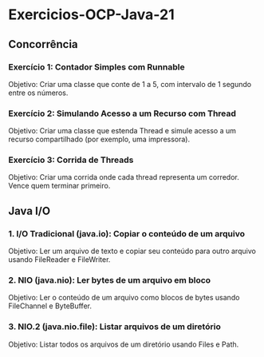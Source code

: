 # Exercicios-OCP-Java-21

## Concorrência

### Exercício 1: Contador Simples com Runnable
Objetivo: Criar uma classe que conte de 1 a 5, com intervalo de 1 segundo entre os números.

### Exercício 2: Simulando Acesso a um Recurso com Thread
Objetivo: Criar uma classe que estenda Thread e simule acesso a um recurso compartilhado (por exemplo, uma impressora).

### Exercício 3: Corrida de Threads
Objetivo: Criar uma corrida onde cada thread representa um corredor. Vence quem terminar primeiro.

## Java I/O

### 1. I/O Tradicional (java.io): Copiar o conteúdo de um arquivo
Objetivo: Ler um arquivo de texto e copiar seu conteúdo para outro arquivo usando FileReader e FileWriter.

### 2. NIO (java.nio): Ler bytes de um arquivo em bloco
Objetivo: Ler o conteúdo de um arquivo como blocos de bytes usando FileChannel e ByteBuffer.

### 3. NIO.2 (java.nio.file): Listar arquivos de um diretório
Objetivo: Listar todos os arquivos de um diretório usando Files e Path.
